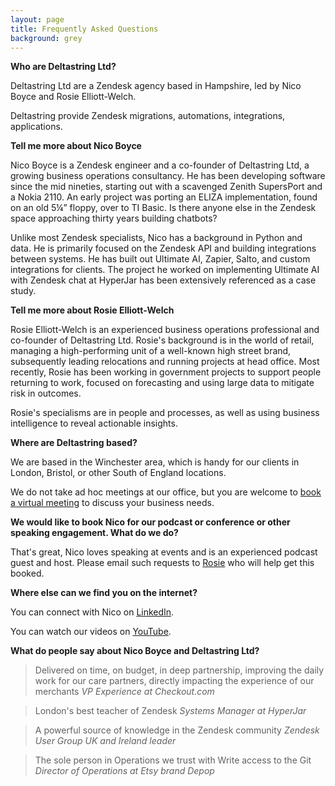 ```yaml
---
layout: page
title: Frequently Asked Questions
background: grey
---
```


**Who are Deltastring Ltd?**

Deltastring Ltd are a Zendesk agency based in Hampshire, led by Nico Boyce and Rosie Elliott-Welch.

Deltastring provide Zendesk migrations, automations, integrations, applications.

**Tell me more about Nico Boyce**

Nico Boyce is a Zendesk engineer and a co-founder of Deltastring Ltd, a growing business operations consultancy. He has been developing software since the mid nineties, starting out with a scavenged Zenith SupersPort and a Nokia 2110. An early project was porting an ELIZA implementation, found on an old 5¼” floppy, over to TI Basic. Is there anyone else in the Zendesk space approaching thirty years building chatbots?

Unlike most Zendesk specialists, Nico has a background in Python and data. He is primarily focused on the Zendesk API and building integrations between systems. He has built out Ultimate AI, Zapier, Salto, and custom integrations for clients. The project he worked on implementing Ultimate AI with Zendesk chat at HyperJar has been extensively referenced as a case study.

**Tell me more about Rosie Elliott-Welch**

Rosie Elliott-Welch is an experienced business operations professional and co-founder of Deltastring Ltd. Rosie's background is in the world of retail, managing a high-performing unit of a well-known high street brand, subsequently leading relocations and running projects at head office. Most recently, Rosie has been working in government projects to support people returning to work, focused on forecasting and using large data to mitigate risk in outcomes.

Rosie's specialisms are in people and processes, as well as using business intelligence to reveal actionable insights.

**Where are Deltastring based?**

We are based in the Winchester area, which is handy for our clients in London, Bristol, or other South of England locations.

We do not take ad hoc meetings at our office, but you are welcome to <a href="https://calendar.google.com/calendar/u/0/appointments/schedules/AcZssZ2vJhNy3gMyKSTnIHj3xdsAONXezmHe6_8av4SPLlfGW-znFeNqORBTDvGbfbUK4Y5Iyb44DWLf">book a virtual meeting</a> to discuss your business needs.

**We would like to book Nico for our podcast or conference or other speaking engagement. What do we do?**

That's great, Nico loves speaking at events and is an experienced podcast guest and host. Please email such requests to <a href="mailto:rosie@deltastring.com">Rosie</a> who will help get this booked.

**Where else can we find you on the internet?**

You can connect with Nico on [LinkedIn](https://www.linkedin.com/in/nicoboyce/).

You can watch our videos on [YouTube](https://www.youtube.com/@deltastringdotcom).

**What do people say about Nico Boyce and Deltastring Ltd?**

>Delivered on time, on budget, in deep partnership, improving the daily work for our care partners, directly impacting the experience of our merchants
*VP Experience at Checkout.com*

>London's best teacher of Zendesk
*Systems Manager at HyperJar*

>A powerful source of knowledge in the Zendesk community
*Zendesk User Group UK and Ireland leader*

>The sole person in Operations we trust with Write access to the Git
*Director of Operations at Etsy brand Depop*